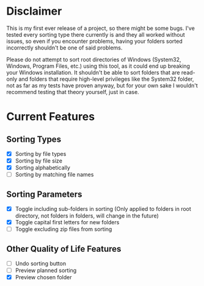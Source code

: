 # Disclaimer
This is my first ever release of a project, so there might be some bugs. I've tested every sorting type there currently is and they all worked without issues, so even if you encounter problems, having your folders sorted incorrectly shouldn't be one of said problems.

Please do not attempt to sort root directories of Windows (System32, Windows, Program Files, etc.) using this tool, as it could end up breaking your Windows installation. It shouldn't be able to sort folders that are read-only and folders that require high-level privileges like the System32 folder, not as far as my tests have proven anyway, but for your own sake I wouldn't recommend testing that theory yourself, just in case.

# Current Features
## Sorting Types
- [x] Sorting by file types
- [x] Sorting by file size
- [x] Sorting alphabetically
- [ ] Sorting by matching file names
## Sorting Parameters
- [x] Toggle including sub-folders in sorting (Only applied to folders in root directory, not folders in folders, will change in the future)
- [x] Toggle capital first letters for new folders
- [ ] Toggle excluding zip files from sorting
## Other Quality of Life Features
- [ ] Undo sorting button
- [ ] Preview planned sorting
- [x] Preview chosen folder
